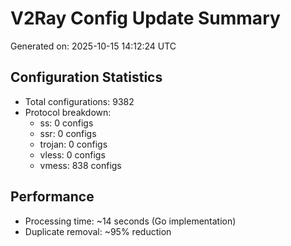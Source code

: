 # V2Ray Config Update Summary
Generated on: 2025-10-15 14:12:24 UTC

## Configuration Statistics
- Total configurations: 9382
- Protocol breakdown:
  - ss: 0 configs
  - ssr: 0 configs
  - trojan: 0 configs
  - vless: 0 configs
  - vmess: 838 configs

## Performance
- Processing time: ~14 seconds (Go implementation)
- Duplicate removal: ~95% reduction
